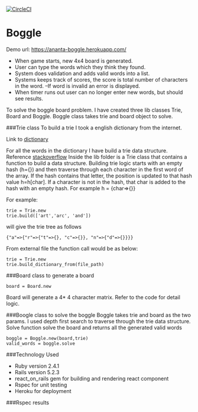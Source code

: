 [![CircleCI](https://circleci.com/gh/anantalft/bog/tree/master.svg?style=svg)](https://circleci.com/gh/anantalft/bog/tree/master)

# Boggle

Demo url: https://ananta-boggle.herokuapp.com/

* When game starts, new 4x4 board is generated. 
* User can type the words which they think they found.
* System does validation and adds valid words into a list. 
* Systems keeps track of scores, the score is total number of characters in the word. –If word is invalid an error is displayed. 
* When timer runs out user can no longer enter new words, but should see results. 

To solve the boggle board problem. I have created three lib classes Trie, Board and Boggle. Boggle class takes trie and board object to solve.

###Trie class
To build a trie I took a english dictionary from the internet.

Link to [dictionary](https://github.com/anantalft/bog/blob/master/files/letterpress_en_dictionary.txt)

For all the words in the dictionary I have build a trie data structure. Reference [stackoverflow]( https://stackoverflow.com/questions/9042426/explanation-of-ruby-code-for-building-trie-data-structures)
Inside the lib folder is a Trie class that contains a function to build a data structure. Building trie logic starts with an empty hash (h={}) and then traverse through each character in the first word of the array. If the hash contains that letter, the position is updated to that hash value h=h[char]. If a character is not in the hash, that char is added to the hash with an empty hash. For example
  h = {char=>{}}
  
For example:
```
trie = Trie.new
trie.build(['art','arc', 'and'])
```
will give the trie tree as follows
```
{"a"=>{"r"=>{"t"=>{}, "c"=>{}}, "n"=>{"d"=>{}}}}

```
From external file the function call would be as below:
```
trie = Trie.new
trie.build_dictionary_from(file_path)
```
###Board class to generate a board
```
board = Board.new
```
Board will generate a 4* 4 character matrix. Refer to the code for detail logic.

###Boogle class to solve the boggle
Boggle takes trie and board as the two params. I used depth first search to traverse through the trie data structure. Solve function solve the board and returns all the generated valid words
```
boggle = Boggle.new(board,trie)
valid_words = boggle.solve
```
###Technology Used

* Ruby version 2.4.1
* Rails version 5.2.3
* react_on_rails gem for building and rendering react component
* Rspec for unit testing
* Heroku for deployment

###Rspec results
